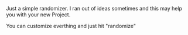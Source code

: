 Just a simple randomizer. I ran out of ideas sometimes and this may help you with your new Project.

You can customize everthing and just hit "randomize"
